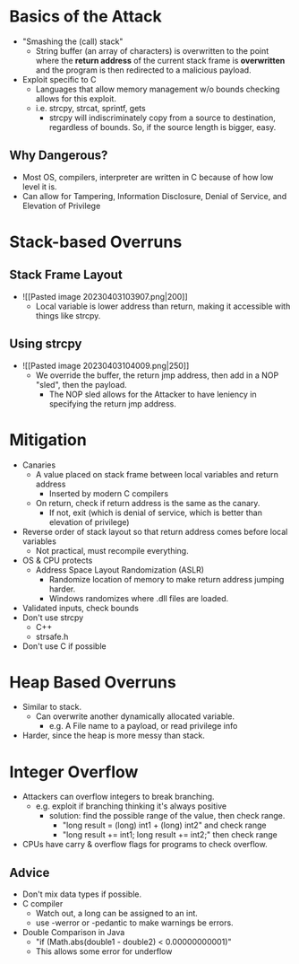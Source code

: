 # Basics of the Attack
- "Smashing the (call) stack"
	- String buffer (an array of characters) is overwritten to the point where the **return address** of the current stack frame is **overwritten** and the program is then redirected to a malicious payload.
 - Exploit specific to C
	- Languages that allow memory management w/o bounds checking allows for this exploit.
	- i.e. strcpy, strcat, sprintf, gets
		- strcpy will indiscriminately copy from a source to destination, regardless of bounds. So, if the source length is bigger, easy.
## Why Dangerous?
- Most OS, compilers, interpreter are written in C because of how low level it is.
- Can allow for Tampering, Information Disclosure, Denial of Service, and Elevation of Privilege
# Stack-based Overruns
## Stack Frame Layout
- ![[Pasted image 20230403103907.png|200]]
	- Local variable is lower address than return, making it accessible with things like strcpy.
## Using strcpy
- ![[Pasted image 20230403104009.png|250]]
	- We override the buffer, the return jmp address, then add in a NOP "sled", then the payload.
		- The NOP sled allows for the Attacker to have leniency in specifying the return jmp address.
# Mitigation
- Canaries
	- A value placed on stack frame between local variables and return address
		- Inserted by modern C compilers
	- On return, check if return address is the same as the canary.
		- If not, exit (which is denial of service, which is better than elevation of privilege)
- Reverse order of stack layout so that return address comes before local variables
	- Not practical, must recompile everything.
- OS & CPU protects
	- Address Space Layout Randomization (ASLR)
		- Randomize location of memory to make return address jumping harder.
		- Windows randomizes where .dll files are loaded.
- Validated inputs, check bounds
- Don't use strcpy
	- C++
	- strsafe.h
- Don't use C if possible
# Heap Based Overruns
- Similar to stack.
	- Can overwrite another dynamically allocated variable.
		- e.g. A File name to a payload, or read privilege info
- Harder, since the heap is more messy than stack.
# Integer Overflow
- Attackers can overflow integers to break branching.
	- e.g. exploit if branching thinking it's always positive
		- solution: find the possible range of the value, then check range.
			- "long result = (long) int1 + (long) int2" and check range
			- "long result += int1; long result += int2;" then check range
- CPUs have carry & overflow flags for programs to check overflow.
## Advice
- Don't mix data types if possible.
- C compiler
	- Watch out, a long can be assigned to an int.
	- use -werror or -pedantic to make warnings be errors.
- Double Comparison in Java
	- "if (Math.abs(double1 - double2) < 0.00000000001)"
	- This allows some error for underflow